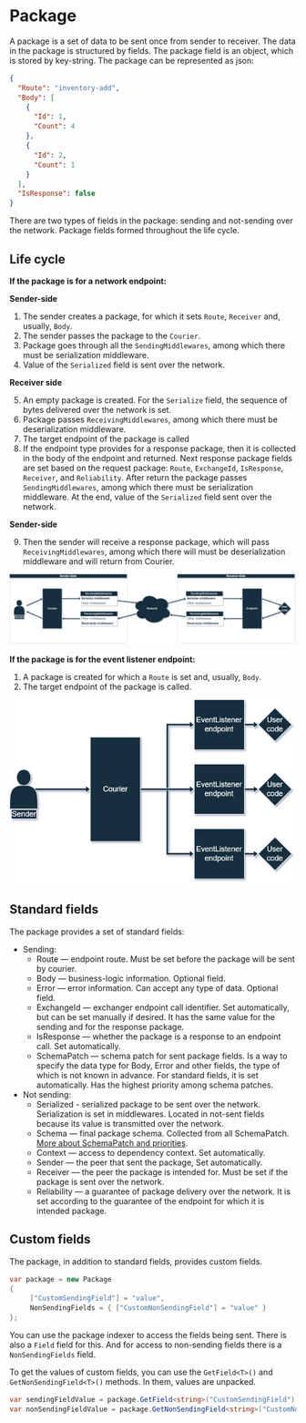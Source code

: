 ﻿# Package

A package is a set of data to be sent once from sender to receiver. The data in the package is structured by fields.
The package field is an object, which is stored by key-string. The package can be represented as json:

```json
{
  "Route": "inventory-add",
  "Body": [
    {
      "Id": 1,
      "Count": 4
    },
    {
      "Id": 2,
      "Count": 1
    }
  ],
  "IsResponse": false
}
```

There are two types of fields in the package: sending and not-sending over the network.
Package fields formed throughout the life cycle.

## Life cycle

**If the package is for a network endpoint:**

**Sender-side**

1. The sender creates a package, for which it sets `Route`, `Receiver` and, usually, `Body`.
2. The sender passes the package to the `Courier`.
3. Package goes through all the `SendingMiddlewares`, among which there must be serialization middleware.
4. Value of the `Serialized` field is sent over the network.

**Receiver side**

5. An empty package is created. For the `Serialize` field, the sequence of bytes delivered over the network is set.
6. Package passes `ReceivingMiddlewares`, among which there must be deserialization middleware.
7. The target endpoint of the package is called
8. If the endpoint type provides for a response package, then it is collected in the body of the endpoint and returned.
   Next response package fields are set based on the request package: `Route`, `ExchangeId`, `IsResponse`, `Receiver`,
   and `Reliability`.
   After return the package passes `SendingMiddlewares`, among which there must be serialization middleware.
   At the end, value of the `Serialized` field sent over the network.

**Sender-side**

9. Then the sender will receive a response package, which will pass `ReceivingMiddlewares`, among which there will must
   be deserialization middleware and will return from Courier.

![](images/package-life-cycle.drawio.png)

**If the package is for the event listener endpoint:**

1. A package is created for which a `Route` is set and, usually, `Body`.
2. The target endpoint of the package is called.

![](images/event-listener-package-life-cycle.drawio.png)

## Standard fields

The package provides a set of standard fields:

* Sending:
    * Route — endpoint route. Must be set before the package will be sent by courier.
    * Body — business-logic information. Optional field.
    * Error — error information. Can accept any type of data. Optional field.
    * ExchangeId — exchanger endpoint call identifier.
      Set automatically, but can be set manually if desired.
      It has the same value for the sending and for the response package.
    * IsResponse — whether the package is a response to an endpoint call. Set automatically.
    * SchemaPatch — schema patch for sent package fields.
      Is a way to specify the data type for Body, Error and other fields, the type of which is not known in advance.
      For standard fields, it is set automatically.
      Has the highest priority among schema patches.
* Not sending:
    * Serialized - serialized package to be sent over the network.
      Serialization is set in middlewares.
      Located in not-sent fields because its value is transmitted over the network.
    * Schema — final package schema.
      Collected from all SchemaPatch.
      [More about SchemaPatch and priorities](4-package-schema.md).
    * Context — access to dependency context. Set automatically.
    * Sender — the peer that sent the package, Set automatically.
    * Receiver — the peer the package is intended for. Must be set if the package is sent over the network.
    * Reliability — a guarantee of package delivery over the network.
      It is set according to the guarantee of the endpoint for which it is intended package.

## Custom fields

The package, in addition to standard fields, provides custom fields.

```c#
var package = new Package
{
     ["CustomSendingField"] = "value",
     NonSendingFields = { ["CustomNonSendingField"] = "value" }
};
```

You can use the package indexer to access the fields being sent. There is also a `Field` field for this. And for
access to non-sending fields there is a `NonSendingFields` field.

To get the values of custom fields, you can use the `GetField<T>()` and `GetNonSendingField<T>()` methods.
In them, values are unpacked.

```c#
var sendingFieldValue = package.GetField<string>("CustomSendingField");
var nonSendingFieldValue = package.GetNonSendingField<string>("CustomNonSendingField");
```